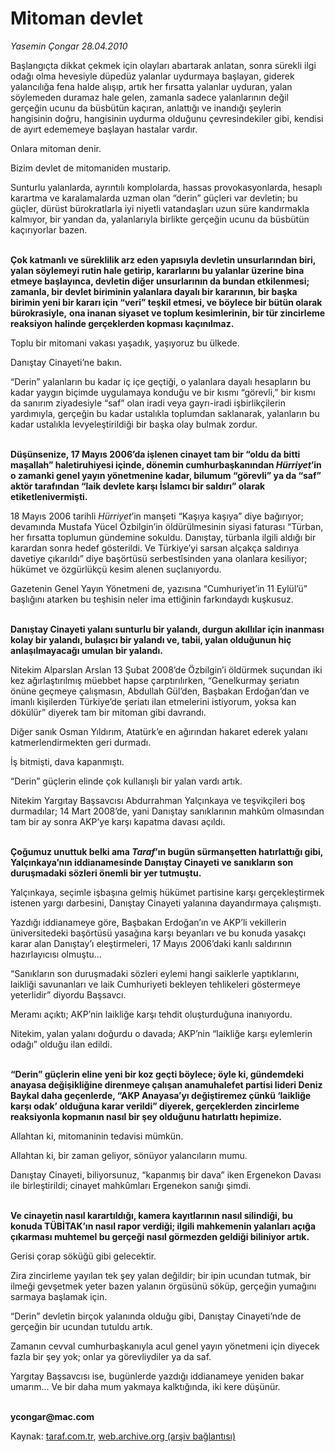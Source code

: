 # Mitoman devlet

*Yasemin Çongar 28.04.2010*

<div class="yazi"><p>Başlangıçta dikkat çekmek için olayları abartarak anlatan, sonra sürekli ilgi odağı olma hevesiyle düpedüz yalanlar uydurmaya başlayan, giderek yalancılığa fena halde alışıp, artık her fırsatta yalanlar uyduran, yalan söylemeden duramaz hale gelen, zamanla sadece yalanlarının değil gerçeğin ucunu da büsbütün kaçıran, anlattığı ve inandığı şeylerin hangisinin doğru, hangisinin uydurma olduğunu çevresindekiler gibi, kendisi de ayırt edememeye başlayan hastalar vardır.</p>
<p>Onlara mitoman denir.</p>
<p>Bizim devlet de mitomaniden mustarip.</p>
<p>Sunturlu yalanlarda, ayrıntılı komplolarda, hassas provokasyonlarda, hesaplı karartma ve karalamalarda uzman olan “derin” güçleri var devletin; bu güçler, dürüst bürokratlarla iyi niyetli vatandaşları uzun süre kandırmakla kalmıyor, bir yandan da, yalanlarıyla birlikte gerçeğin ucunu da büsbütün kaçırıyorlar bazen.</p>
<p><b><br/>Çok katmanlı ve süreklilik arz eden yapısıyla devletin unsurlarından biri, yalan söylemeyi rutin hale getirip, kararlarını bu yalanlar üzerine bina etmeye başlayınca, devletin diğer unsurlarının da bundan etkilenmesi; zamanla, bir devlet biriminin yalanlara dayalı bir kararının, bir başka birimin yeni bir kararı için “veri” teşkil etmesi, ve böylece bir bütün olarak bürokrasiyle,</b> <b>ona inanan siyaset ve toplum kesimlerinin, bir tür zincirleme reaksiyon halinde gerçeklerden kopması kaçınılmaz.</b></p>
<p>Toplu bir mitomani vakası yaşadık, yaşıyoruz bu ülkede.</p>
<p>Danıştay Cinayeti’ne bakın.</p>
<p>“Derin” yalanların bu kadar iç içe geçtiği, o yalanlara dayalı hesapların bu kadar yaygın biçimde uygulamaya konduğu ve bir kısmı “görevli,” bir kısmı da sanırım ziyadesiyle “saf” olan iradi veya gayrı-iradi işbirlikçilerin yardımıyla, gerçeğin bu kadar ustalıkla toplumdan saklanarak, yalanların bu kadar ustalıkla levyeleştirildiği bir başka olay bulmak zordur.</p>
<p><b><br/>Düşünsenize, 17 Mayıs 2006’da işlenen cinayet tam bir “oldu da bitti maşallah” haletiruhiyesi içinde, dönemin cumhurbaşkanından <i>Hürriyet</i>’in o zamanki genel yayın yönetmenine kadar, bilumum “görevli” ya da “saf” aktör tarafından “laik devlete karşı İslamcı bir saldırı” olarak etiketlenivermişti.</b></p>
<p>18 Mayıs 2006 tarihli <i>Hürriyet</i>’in manşeti “Kaşıya kaşıya” diye bağırıyor; devamında Mustafa Yücel Özbilgin’in öldürülmesinin siyasi faturası “Türban, her fırsatta toplumun gündemine sokuldu. Danıştay, türbanla ilgili aldığı bir karardan sonra hedef gösterildi. Ve Türkiye’yi sarsan alçakça saldırıya davetiye çıkarıldı” diye başörtüsü serbestîsinden yana olanlara kesiliyor; hükümet ve özgürlükçü kesim alenen suçlanıyordu. </p>
<p>Gazetenin Genel Yayın Yönetmeni de, yazısına “Cumhuriyet’in 11 Eylül’ü” başlığını atarken bu teşhisin neler ima ettiğinin farkındaydı kuşkusuz.</p>
<p><b><br/>Danıştay Cinayeti yalanı sunturlu bir yalandı, durgun akıllılar için inanması kolay bir yalandı, bulaşıcı bir yalandı ve, tabii, yalan olduğunun hiç anlaşılmayacağı umulan bir yalandı.</b></p>
<p>Nitekim Alparslan Arslan 13 Şubat 2008’de Özbilgin’i öldürmek suçundan iki kez ağırlaştırılmış müebbet hapse çarptırılırken, “Genelkurmay şeriatın önüne geçmeye çalışmasın, Abdullah Gül’den, Başbakan Erdoğan’dan ve imanlı kişilerden Türkiye’de şeriatı ilan etmelerini istiyorum, yoksa kan dökülür” diyerek tam bir mitoman gibi davrandı. </p>
<p>Diğer sanık Osman Yıldırım, Atatürk’e en ağırından hakaret ederek yalanı katmerlendirmekten geri durmadı.</p>
<p>İş bitmişti, dava kapanmıştı.</p>
<p>“Derin” güçlerin elinde çok kullanışlı bir yalan vardı artık.</p>
<p>Nitekim Yargıtay Başsavcısı Abdurrahman Yalçınkaya ve teşvikçileri boş durmadılar; 14 Mart 2008’de, yani Danıştay sanıklarının mahkûm olmasından tam bir ay sonra AKP’ye karşı kapatma davası açıldı.</p>
<p><b><br/>Çoğumuz unuttuk belki ama <i>Taraf</i>’ın bugün sürmanşetten hatırlattığı gibi, Yalçınkaya’nın iddianamesinde Danıştay Cinayeti ve sanıkların son duruşmadaki sözleri önemli bir yer tutmuştu.</b></p>
<p>Yalçınkaya, seçimle işbaşına gelmiş hükümet partisine karşı gerçekleştirmek istenen yargı darbesini, Danıştay Cinayeti yalanına dayandırmaya çalışmıştı.</p>
<p>Yazdığı iddianameye göre, Başbakan Erdoğan’ın ve AKP’li vekillerin üniversitedeki başörtüsü yasağına karşı beyanları ve bu konuda yasakçı karar alan Danıştay’ı eleştirmeleri, 17 Mayıs 2006’daki kanlı saldırının hazırlayıcısı olmuştu... </p>
<p>“Sanıkların son duruşmadaki sözleri eylemi hangi saiklerle yaptıklarını, laikliği savunanları ve laik Cumhuriyeti bekleyen tehlikeleri göstermeye yeterlidir” diyordu Başsavcı. </p>
<p>Meramı açıktı; AKP’nin laikliğe karşı tehdit oluşturduğuna inanıyordu.</p>
<p>Nitekim, yalan yalanı doğurdu o davada; AKP’nin “laikliğe karşı eylemlerin odağı” olduğu ilan edildi.</p>
<p><b><br/>“Derin” güçlerin eline yeni bir koz geçti böylece; öyle ki, gündemdeki anayasa değişikliğine direnmeye çalışan anamuhalefet partisi lideri Deniz Baykal daha geçenlerde, “AKP Anayasa’yı değiştiremez çünkü ‘laikliğe karşı odak’ olduğuna karar verildi” diyerek, gerçeklerden zincirleme reaksiyonla kopmanın nasıl bir şey olduğunu hatırlattı hepimize.</b></p>
<p>Allahtan ki, mitomaninin tedavisi mümkün.</p>
<p>Allahtan ki, bir zaman geliyor, sönüyor yalancıların mumu.</p>
<p>Danıştay Cinayeti, biliyorsunuz, “kapanmış bir dava” iken Ergenekon Davası ile birleştirildi; cinayet mahkûmları Ergenekon sanığı şimdi.</p>
<p><b><br/>Ve cinayetin nasıl karartıldığı, kamera kayıtlarının nasıl silindiği, bu konuda TÜBİTAK’ın nasıl rapor verdiği; ilgili mahkemenin yalanları açığa çıkarması muhtemel bu gerçeği nasıl görmezden geldiği biliniyor artık.</b></p>
<p>Gerisi çorap söküğü gibi gelecektir.</p>
<p>Zira zincirleme yayılan tek şey yalan değildir; bir ipin ucundan tutmak, bir ilmeği gevşetmek yeter bazen yalanın örgüsünü söküp, gerçeğin yumağını sarmaya başlamak için.</p>
<p>“Derin” devletin birçok yalanında olduğu gibi, Danıştay Cinayeti’nde de gerçeğin bir ucundan tutuldu artık.</p>
<p>Zamanın cevval cumhurbaşkanıyla acul genel yayın yönetmeni için diyecek fazla bir şey yok; onlar ya görevliydiler ya da saf.</p>
<p>Yargıtay Başsavcısı ise, bugünlerde yazdığı iddianameye yeniden bakar umarım... Ve bir daha mum yakmaya kalktığında, iki kere düşünür.</p>
<p><b><br/>ycongar@mac.com</b></p></div>

Kaynak: [taraf.com.tr](http://www.taraf.com.tr:80/makale/11068.htm), [web.archive.org (arşiv bağlantısı)](http://web.archive.org/web/20100501230526/http://www.taraf.com.tr:80/makale/11068.htm)
